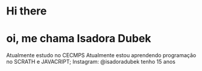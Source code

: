 # Hi there
# oi, me chama Isadora Dubek
Atualmente estudo no CECMPS 
Atualmente estou aprendendo programação no SCRATH e JAVACRIPT; 
Instagram: @isadoradubek
tenho 15 anos 
